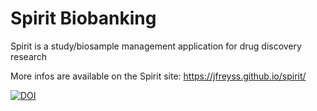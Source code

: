 # Spirit Biobanking
Spirit is a study/biosample management application for drug discovery research

More infos are available on the Spirit site: https://jfreyss.github.io/spirit/

[![DOI](https://zenodo.org/badge/23717/jfreyss/spirit.svg)](https://zenodo.org/badge/latestdoi/23717/jfreyss/spirit)
